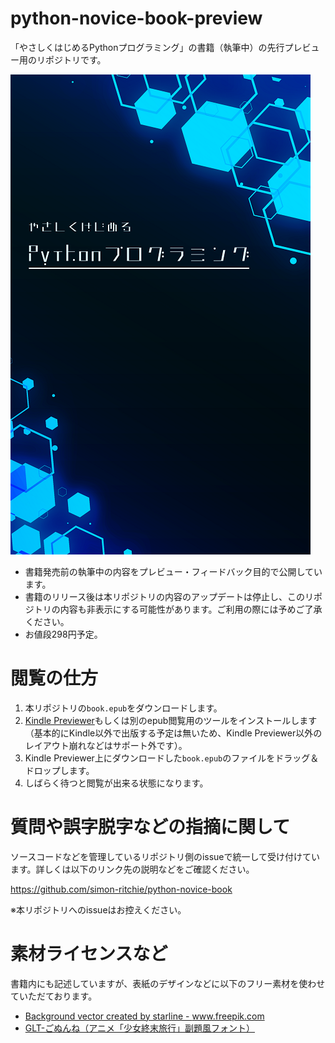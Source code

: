 # python-novice-book-preview

「やさしくはじめるPythonプログラミング」の書籍（執筆中）の先行プレビュー用のリポジトリです。

![表紙](cover_small.png)

- 書籍発売前の執筆中の内容をプレビュー・フィードバック目的で公開しています。
- 書籍のリリース後は本リポジトリの内容のアップデートは停止し、このリポジトリの内容も非表示にする可能性があります。ご利用の際には予めご了承ください。
- お値段298円予定。

# 閲覧の仕方

1. 本リポジトリの`book.epub`をダウンロードします。
2. [Kindle Previewer](https://kdp.amazon.co.jp/ja_JP/help/topic/G202131170)もしくは別のepub閲覧用のツールをインストールします（基本的にKindle以外で出版する予定は無いため、Kindle Previewer以外のレイアウト崩れなどはサポート外です）。
3. Kindle Previewer上にダウンロードした`book.epub`のファイルをドラッグ＆ドロップします。
4. しばらく待つと閲覧が出来る状態になります。

# 質問や誤字脱字などの指摘に関して

ソースコードなどを管理しているリポジトリ側のissueで統一して受け付けています。詳しくは以下のリンク先の説明などをご確認ください。

https://github.com/simon-ritchie/python-novice-book

※本リポジトリへのissueはお控えください。

# 素材ライセンスなど

書籍内にも記述していますが、表紙のデザインなどに以下のフリー素材を使わせていただております。

- <a href="https://www.freepik.com/free-photos-vectors/background">Background vector created by starline - www.freepik.com</a>
- [GLT-ごぬんね（アニメ「少女終末旅行」副題風フォント）](https://booth.pm/ja/items/687528)
